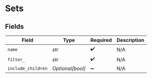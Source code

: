 # Sets


## Fields

| Field              | Type               | Required           | Description        |
| ------------------ | ------------------ | ------------------ | ------------------ |
| `name`             | *str*              | :heavy_check_mark: | N/A                |
| `filter_`          | *str*              | :heavy_check_mark: | N/A                |
| `include_children` | *Optional[bool]*   | :heavy_minus_sign: | N/A                |